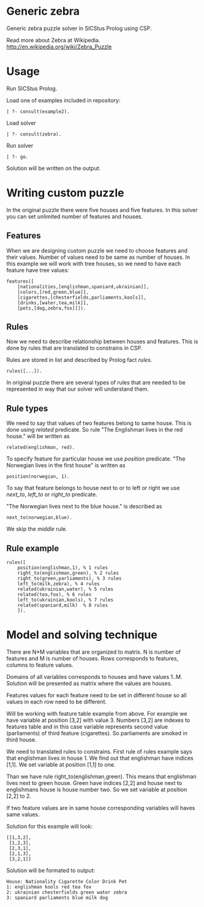 Generic zebra
==============

Generic zebra puzzle solver in SICStus Prolog using CSP.

Read more about Zebra at Wikipedia. http://en.wikipedia.org/wiki/Zebra_Puzzle

Usage
=====

Run SICStus Prolog.

Load one of examples included in repository:

    | ?- consult(example2).

Load solver

    | ?- consult(zebra).

Run solver

    | ?- go.
   
Solution will be written on the output.

Writing custom puzzle
=====================

In the original puzzle there were five houses and five features. In this solver you can set unlimited number of features and houses.

Features
--------

When we are designing custom puzzle we need to choose features and their values. Number of values need to be same as number of houses. In this example we will work with tree houses, so we need to have each feature have tree values:

    features([
        [nationalities,[englishman,spaniard,ukrainian]],
        [colors,[red,green,blue]],
        [cigarettes,[chesterfields,parliaments,kools]],
        [drinks,[water,tea,milk]],
        [pets,[dog,zebra,fox]]]).

Rules
-----

Now we need to describe relationship between houses and features. This is done by rules that are translated to constrains in CSP. 

Rules are stored in list and described by Prolog fact *rules*.

    rules([...]).
    
In original puzzle there are several types of rules that are needed to be represented in way that our solver will understand them.

Rule types
----------
   
We need to say that values of two features belong to same house. This is done using *related* predicate. 
So rule "The Englishman lives in the red house." will be written as 
    
    related(englishman, red).

To specify feature for particular house we use *position* predicate.
"The Norwegian lives in the first house" is written as

    position(norwegian, 1).

To say that feature belongs to house next to or to left or right we use *next_to*, *left_to* or *right_to* predicate. 

"The Norwegian lives next to the blue house." is described as

    next_to(norwegian,blue).

We skip the *middle* rule.


Rule example
------------

    rules([
        position(englishman,1), % 1 rules
        right_to(englishman,green), % 2 rules
        right_to(green,parliaments), % 3 rules
        left_to(milk,zebra), % 4 rules
        related(ukrainian,water), % 5 rules
        related(tea,fox), % 6 rules
        left_to(ukrainian,kools), % 7 rules
        related(spaniard,milk)  % 8 rules
        ]).

Model and solving technique
===========================

There are N*M variables that are organized to matrix. N is number of features and M is number of houses. Rows corresponds to features, columns to feature values.

Domains of all variables corresponds to houses and have values 1..M. Solution will be presented as matrix where the values are houses. 

Features values for each feature need to be set in different house so all values in each row need to be different.

Will be working with feature table example from above. For example we have variable at position [3,2] with value 3. Numbers [3,2] are indexes to features table and in this case variable represents second value (parliaments) of third feature (cigarettes). So parliaments are smoked in third house.

We need to translated rules to constrains. First rule of rules example says that englishman lives in house 1. We find out that englishman have indices  [1,1]. We set variable at position [1,1] to one.

Than we have rule right_to(englishman,green). This means that englishman lives next to green house. Green have indices [2,2] and house next to englishmans house is house number two. So we set variable at position [2,2] to 2.

If two feature values are in same house corresponding variables will haves same values.

Solution for this example will look:

    [[1,3,2],
     [1,2,3],
     [2,3,1],
     [2,1,3],
     [3,2,1]]


Solution will be formated to output:

    House: Nationality Cigarette Color Drink Pet
    1: englishman kools red tea fox
    2: ukrainian chesterfields green water zebra
    3: spaniard parliaments blue milk dog
    
    
